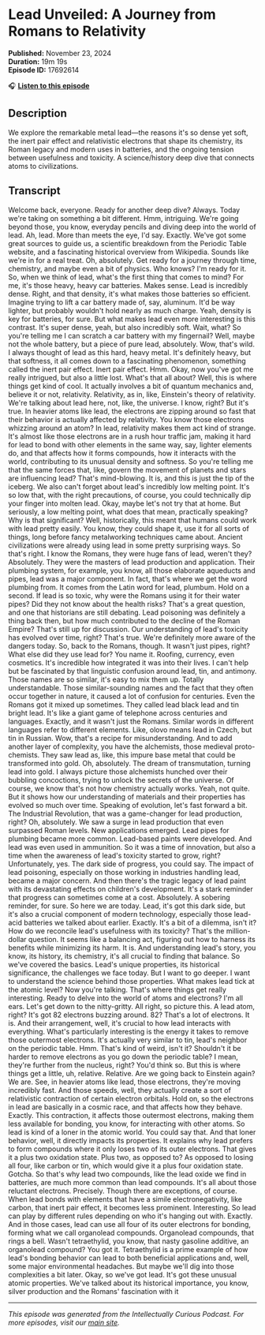 # Lead Unveiled: A Journey from Romans to Relativity

**Published:** November 23, 2024  
**Duration:** 19m 19s  
**Episode ID:** 17692614

🎧 **[Listen to this episode](https://intellectuallycurious.buzzsprout.com/2529712/episodes/17692614-lead-unveiled-a-journey-from-romans-to-relativity)**

## Description

We explore the remarkable metal lead—the reasons it's so dense yet soft, the inert pair effect and relativistic electrons that shape its chemistry, its Roman legacy and modern uses in batteries, and the ongoing tension between usefulness and toxicity. A science/history deep dive that connects atoms to civilizations.

## Transcript

Welcome back, everyone. Ready for another deep dive? Always. Today we're taking on something a bit different. Hmm, intriguing. We're going beyond those, you know, everyday pencils and diving deep into the world of lead. Ah, lead. More than meets the eye, I'd say. Exactly. We've got some great sources to guide us, a scientific breakdown from the Periodic Table website, and a fascinating historical overview from Wikipedia. Sounds like we're in for a real treat. Oh, absolutely. Get ready for a journey through time, chemistry, and maybe even a bit of physics. Who knows? I'm ready for it. So, when we think of lead, what's the first thing that comes to mind? For me, it's those heavy, heavy car batteries. Makes sense. Lead is incredibly dense. Right, and that density, it's what makes those batteries so efficient. Imagine trying to lift a car battery made of, say, aluminum. It'd be way lighter, but probably wouldn't hold nearly as much charge. Yeah, density is key for batteries, for sure. But what makes lead even more interesting is this contrast. It's super dense, yeah, but also incredibly soft. Wait, what? So you're telling me I can scratch a car battery with my fingernail? Well, maybe not the whole battery, but a piece of pure lead, absolutely. Wow, that's wild. I always thought of lead as this hard, heavy metal. It's definitely heavy, but that softness, it all comes down to a fascinating phenomenon, something called the inert pair effect. Inert pair effect. Hmm. Okay, now you've got me really intrigued, but also a little lost. What's that all about? Well, this is where things get kind of cool. It actually involves a bit of quantum mechanics and, believe it or not, relativity. Relativity, as in, like, Einstein's theory of relativity. We're talking about lead here, not, like, the universe. I know, right? But it's true. In heavier atoms like lead, the electrons are zipping around so fast that their behavior is actually affected by relativity. You know those electrons whizzing around an atom? In lead, relativity makes them act kind of strange. It's almost like those electrons are in a rush hour traffic jam, making it hard for lead to bond with other elements in the same way, say, lighter elements do, and that affects how it forms compounds, how it interacts with the world, contributing to its unusual density and softness. So you're telling me that the same forces that, like, govern the movement of planets and stars are influencing lead? That's mind-blowing. It is, and this is just the tip of the iceberg. We also can't forget about lead's incredibly low melting point. It's so low that, with the right precautions, of course, you could technically dip your finger into molten lead. Okay, maybe let's not try that at home. But seriously, a low melting point, what does that mean, practically speaking? Why is that significant? Well, historically, this meant that humans could work with lead pretty easily. You know, they could shape it, use it for all sorts of things, long before fancy metalworking techniques came about. Ancient civilizations were already using lead in some pretty surprising ways. So that's right. I know the Romans, they were huge fans of lead, weren't they? Absolutely. They were the masters of lead production and application. Their plumbing system, for example, you know, all those elaborate aqueducts and pipes, lead was a major component. In fact, that's where we get the word plumbing from. It comes from the Latin word for lead, plumbum. Hold on a second. If lead is so toxic, why were the Romans using it for their water pipes? Did they not know about the health risks? That's a great question, and one that historians are still debating. Lead poisoning was definitely a thing back then, but how much contributed to the decline of the Roman Empire? That's still up for discussion. Our understanding of lead's toxicity has evolved over time, right? That's true. We're definitely more aware of the dangers today. So, back to the Romans, though. It wasn't just pipes, right? What else did they use lead for? You name it. Roofing, currency, even cosmetics. It's incredible how integrated it was into their lives. I can't help but be fascinated by that linguistic confusion around lead, tin, and antimony. Those names are so similar, it's easy to mix them up. Totally understandable. Those similar-sounding names and the fact that they often occur together in nature, it caused a lot of confusion for centuries. Even the Romans got it mixed up sometimes. They called lead black lead and tin bright lead. It's like a giant game of telephone across centuries and languages. Exactly, and it wasn't just the Romans. Similar words in different languages refer to different elements. Like, olovo means lead in Czech, but tin in Russian. Wow, that's a recipe for misunderstanding. And to add another layer of complexity, you have the alchemists, those medieval proto-chemists. They saw lead as, like, this impure base metal that could be transformed into gold. Oh, absolutely. The dream of transmutation, turning lead into gold. I always picture those alchemists hunched over their bubbling concoctions, trying to unlock the secrets of the universe. Of course, we know that's not how chemistry actually works. Yeah, not quite. But it shows how our understanding of materials and their properties has evolved so much over time. Speaking of evolution, let's fast forward a bit. The Industrial Revolution, that was a game-changer for lead production, right? Oh, absolutely. We saw a surge in lead production that even surpassed Roman levels. New applications emerged. Lead pipes for plumbing became more common. Lead-based paints were developed. And lead was even used in ammunition. So it was a time of innovation, but also a time when the awareness of lead's toxicity started to grow, right? Unfortunately, yes. The dark side of progress, you could say. The impact of lead poisoning, especially on those working in industries handling lead, became a major concern. And then there's the tragic legacy of lead paint with its devastating effects on children's development. It's a stark reminder that progress can sometimes come at a cost. Absolutely. A sobering reminder, for sure. So here we are today. Lead, it's got this dark side, but it's also a crucial component of modern technology, especially those lead-acid batteries we talked about earlier. Exactly. It's a bit of a dilemma, isn't it? How do we reconcile lead's usefulness with its toxicity? That's the million-dollar question. It seems like a balancing act, figuring out how to harness its benefits while minimizing its harm. It is. And understanding lead's story, you know, its history, its chemistry, it's all crucial to finding that balance. So we've covered the basics. Lead's unique properties, its historical significance, the challenges we face today. But I want to go deeper. I want to understand the science behind those properties. What makes lead tick at the atomic level? Now you're talking. That's where things get really interesting. Ready to delve into the world of atoms and electrons? I'm all ears. Let's get down to the nitty-gritty. All right, so picture this. A lead atom, right? It's got 82 electrons buzzing around. 82? That's a lot of electrons. It is. And their arrangement, well, it's crucial to how lead interacts with everything. What's particularly interesting is the energy it takes to remove those outermost electrons. It's actually very similar to tin, lead's neighbor on the periodic table. Hmm. That's kind of weird, isn't it? Shouldn't it be harder to remove electrons as you go down the periodic table? I mean, they're further from the nucleus, right? You'd think so. But this is where things get a little, uh, relative. Relative. Are we going back to Einstein again? We are. See, in heavier atoms like lead, those electrons, they're moving incredibly fast. And those speeds, well, they actually create a sort of relativistic contraction of certain electron orbitals. Hold on, so the electrons in lead are basically in a cosmic race, and that affects how they behave. Exactly. This contraction, it affects those outermost electrons, making them less available for bonding, you know, for interacting with other atoms. So lead is kind of a loner in the atomic world. You could say that. And that loner behavior, well, it directly impacts its properties. It explains why lead prefers to form compounds where it only loses two of its outer electrons. That gives it a plus two oxidation state. Plus two, as opposed to? As opposed to losing all four, like carbon or tin, which would give it a plus four oxidation state. Gotcha. So that's why lead two compounds, like the lead oxide we find in batteries, are much more common than lead compounds. It's all about those reluctant electrons. Precisely. Though there are exceptions, of course. When lead bonds with elements that have a simile electronegativity, like carbon, that inert pair effect, it becomes less prominent. Interesting. So lead can play by different rules depending on who it's hanging out with. Exactly. And in those cases, lead can use all four of its outer electrons for bonding, forming what we call organolead compounds. Organolead compounds, that rings a bell. Wasn't tetraethylid, you know, that nasty gasoline additive, an organolead compound? You got it. Tetraethylid is a prime example of how lead's bonding behavior can lead to both beneficial applications and, well, some major environmental headaches. But maybe we'll dig into those complexities a bit later. Okay, so we've got lead. It's got these unusual atomic properties. We've talked about its historical importance, you know, silver production and the Romans' fascination with it

---
*This episode was generated from the Intellectually Curious Podcast. For more episodes, visit our [main site](https://intellectuallycurious.buzzsprout.com).*
